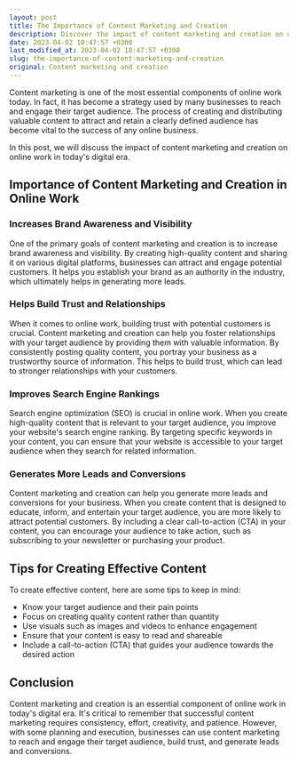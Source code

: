 ```yaml
---
layout: post
title: The Importance of Content Marketing and Creation
description: Discover the impact of content marketing and creation on online work in today's digital era.
date: 2023-04-02 10:47:57 +0300
last_modified_at: 2023-04-02 10:47:57 +0300
slug: the-importance-of-content-marketing-and-creation
original: Content marketing and creation
---
```

Content marketing is one of the most essential components of online work today. In fact, it has become a strategy used by many businesses to reach and engage their target audience. The process of creating and distributing valuable content to attract and retain a clearly defined audience has become vital to the success of any online business. 

In this post, we will discuss the impact of content marketing and creation on online work in today's digital era.

## Importance of Content Marketing and Creation in Online Work

### Increases Brand Awareness and Visibility

One of the primary goals of content marketing and creation is to increase brand awareness and visibility. By creating high-quality content and sharing it on various digital platforms, businesses can attract and engage potential customers. It helps you establish your brand as an authority in the industry, which ultimately helps in generating more leads.

### Helps Build Trust and Relationships

When it comes to online work, building trust with potential customers is crucial. Content marketing and creation can help you foster relationships with your target audience by providing them with valuable information. By consistently posting quality content, you portray your business as a trustworthy source of information. This helps to build trust, which can lead to stronger relationships with your customers.

### Improves Search Engine Rankings

Search engine optimization (SEO) is crucial in online work. When you create high-quality content that is relevant to your target audience, you improve your website's search engine ranking. By targeting specific keywords in your content, you can ensure that your website is accessible to your target audience when they search for related information.

### Generates More Leads and Conversions

Content marketing and creation can help you generate more leads and conversions for your business. When you create content that is designed to educate, inform, and entertain your target audience, you are more likely to attract potential customers. By including a clear call-to-action (CTA) in your content, you can encourage your audience to take action, such as subscribing to your newsletter or purchasing your product.

## Tips for Creating Effective Content

To create effective content, here are some tips to keep in mind:

- Know your target audience and their pain points
- Focus on creating quality content rather than quantity
- Use visuals such as images and videos to enhance engagement
- Ensure that your content is easy to read and shareable
- Include a call-to-action (CTA) that guides your audience towards the desired action

## Conclusion

Content marketing and creation is an essential component of online work in today's digital era. It's critical to remember that successful content marketing requires consistency, effort, creativity, and patience. However, with some planning and execution, businesses can use content marketing to reach and engage their target audience, build trust, and generate leads and conversions.